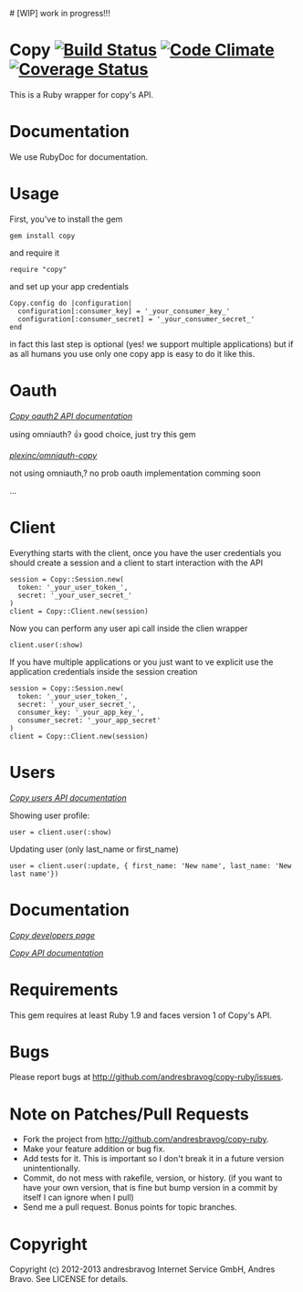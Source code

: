 # [WIP] work in progress!!!

Copy [![Build Status](https://secure.travis-ci.org/andresbravog/copy-ruby.png)](https://travis-ci.org/andresbravog/copy-ruby) [![Code Climate](https://codeclimate.com/github/andresbravog/copy-ruby.png)](https://codeclimate.com/github/andresbravog/copy-ruby) [![Coverage Status](https://coveralls.io/repos/andresbravog/copy-ruby/badge.png)](https://coveralls.io/r/andresbravog/copy-ruby)
======

This is a Ruby wrapper for copy's API.

Documentation
=====

We use RubyDoc for documentation.

Usage
======

First, you've to install the gem

    gem install copy

and require it

    require "copy"

and set up your app credentials

    Copy.config do |configuration|
      configuration[:consumer_key] = '_your_consumer_key_'
      configuration[:consumer_secret] = '_your_consumer_secret_'
    end

in fact this last step is optional (yes! we support multiple applications) but if as all humans you use only one copy app is easy to do it like this.


Oauth
=====

*[Copy oauth2 API documentation](https://www.copy.com/developer/documentation#authentication)*

using omniauth? :+1: good choice, just try this gem

  *[plexinc/omniauth-copy](https://github.com/plexinc/omniauth-copy)*

not using omniauth,? no prob oauth implementation comming soon

  ...


Client
======

Everything starts with the client, once you have the user credentials you should create a session and a client to start interaction with the API

    session = Copy::Session.new(
      token: '_your_user_token_',
      secret: '_your_user_secret_'
    )
    client = Copy::Client.new(session)

Now you can perform any user api call inside the clien wrapper

    client.user(:show)

If you have multiple applications or you just want to ve explicit use the application credentials inside the session creation

    session = Copy::Session.new(
      token: '_your_user_token_',
      secret: '_your_user_secret_',
      consumer_key: '_your_app_key_',
      consumer_secret: '_your_app_secret'
    )
    client = Copy::Client.new(session)

Users
=====

*[Copy users API documentation](https://www.copy.com/developer/documentation#api-calls/profile)*

Showing user profile:

    user = client.user(:show)

Updating user (only last_name or first_name)

    user = client.user(:update, { first_name: 'New name', last_name: 'New last name'})

Documentation
=====

*[Copy developers page](https://www.copy.com/developer/signup/)*

*[Copy API documentation](https://www.copy.com/developer/documentation)*


Requirements
=====

This gem requires at least Ruby 1.9 and faces version 1 of Copy's API.

Bugs
======

Please report bugs at http://github.com/andresbravog/copy-ruby/issues.

Note on Patches/Pull Requests
======

* Fork the project from http://github.com/andresbravog/copy-ruby.
* Make your feature addition or bug fix.
* Add tests for it. This is important so I don't break it in a
  future version unintentionally.
* Commit, do not mess with rakefile, version, or history.
  (if you want to have your own version, that is fine but bump version in a commit by itself I can ignore when I pull)
* Send me a pull request. Bonus points for topic branches.

Copyright
======

Copyright (c) 2012-2013 andresbravog Internet Service GmbH, Andres Bravo. See LICENSE for details.
